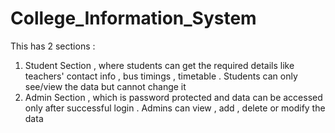 # College_Information_System
This has 2 sections :
1) Student Section , where students can get the required details like teachers' contact info , bus timings , timetable . Students can only see/view the data but cannot change it
2) Admin Section , which is password protected and data can be accessed only after successful login . Admins can view , add , delete or modify the data
